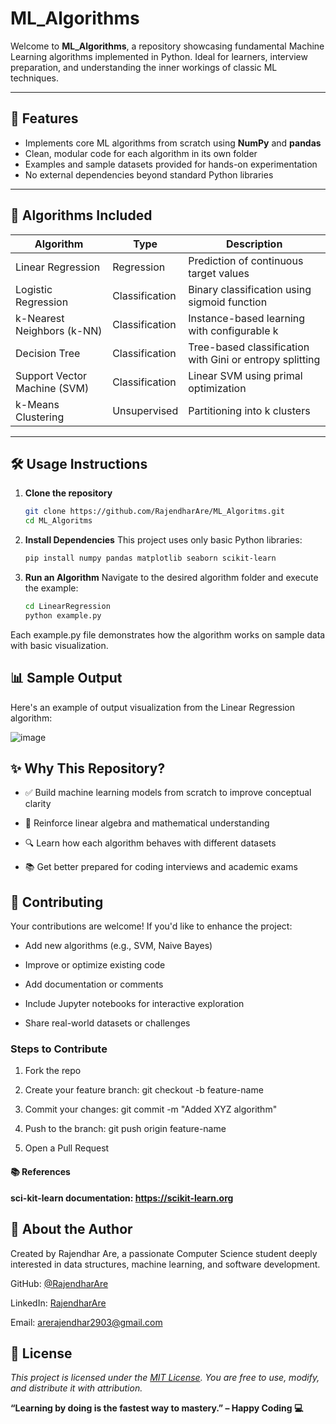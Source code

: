 # ML_Algorithms

Welcome to **ML_Algorithms**, a repository showcasing fundamental Machine Learning algorithms implemented in Python. Ideal for learners, interview preparation, and understanding the inner workings of classic ML techniques.

---

## 🚀 Features

- Implements core ML algorithms from scratch using **NumPy** and **pandas**
- Clean, modular code for each algorithm in its own folder
- Examples and sample datasets provided for hands-on experimentation
- No external dependencies beyond standard Python libraries

---

## 🔧 Algorithms Included

| Algorithm                     | Type             | Description                                                  |
|------------------------------|------------------|--------------------------------------------------------------|
| Linear Regression            | Regression       | Prediction of continuous target values                       |
| Logistic Regression          | Classification   | Binary classification using sigmoid function                 |
| k-Nearest Neighbors (k-NN)   | Classification   | Instance-based learning with configurable k                 |
| Decision Tree                | Classification   | Tree-based classification with Gini or entropy splitting     |
| Support Vector Machine (SVM) | Classification   | Linear SVM using primal optimization                         |
| k-Means Clustering           | Unsupervised      | Partitioning into k clusters                                 |

---

## 🛠️ Usage Instructions

1. **Clone the repository**  
   ```bash
   git clone https://github.com/RajendharAre/ML_Algoritms.git
   cd ML_Algoritms
2. **Install Dependencies**
   This project uses only basic Python libraries:
   ```bash
   pip install numpy pandas matplotlib seaborn scikit-learn
3. **Run an Algorithm**
   Navigate to the desired algorithm folder and execute the example:
   ```bash
   cd LinearRegression
   python example.py
  Each example.py file demonstrates how the algorithm works on sample data with basic visualization.  

## 📊 Sample Output
Here's an example of output visualization from the Linear Regression algorithm:


![image](https://github.com/user-attachments/assets/29c39834-e4b5-40ef-969f-942e36073c9c)


## ✨ Why This Repository?
- ✅ Build machine learning models from scratch to improve conceptual clarity

- 🧠 Reinforce linear algebra and mathematical understanding

- 🔍 Learn how each algorithm behaves with different datasets

- 📚 Get better prepared for coding interviews and academic exams

## 🙌 Contributing
Your contributions are welcome! If you'd like to enhance the project:

- Add new algorithms (e.g., SVM, Naive Bayes)

- Improve or optimize existing code

- Add documentation or comments

- Include Jupyter notebooks for interactive exploration

- Share real-world datasets or challenges

### Steps to Contribute
1. Fork the repo

2. Create your feature branch: git checkout -b feature-name

3. Commit your changes: git commit -m "Added XYZ algorithm"
 
4. Push to the branch: git push origin feature-name

5. Open a Pull Request

#### 📚 References
**sci-kit-learn documentation: https://scikit-learn.org**

## 🙋 About the Author
Created by Rajendhar Are, a passionate Computer Science student deeply interested in data structures, machine learning, and software development.

GitHub: [@RajendharAre](https://github.com/RajendharAre)

LinkedIn: [RajendharAre](https://www.linkedin.com/in/rajendhar-are/)

Email: arerajendhar2903@gmail.com

## 📝 License
   *This project is licensed under the [MIT License](https://github.com/RajendharAre/ML_Algoritms/blob/main/LICENSE). You are free to use, modify, and distribute it with attribution.*

**“Learning by doing is the fastest way to mastery.” – Happy Coding 💻**
